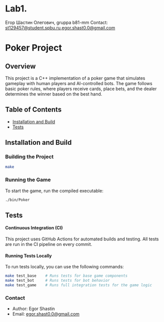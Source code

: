 # Lab1.
Егор Шастин Олегович, gruppa b81-mm
Contact: st129457@student.spbu.ru,egor.shast0.0@gmail.com

# Poker Project

## Overview

This project is a C++ implementation of a poker game that simulates gameplay with human players and AI-controlled bots. The game follows basic poker rules, where players receive cards, place bets, and the dealer determines the winner based on the best hand.

## Table of Contents
- [Installation and Build](#installation-and-build)
- [Tests](#tests)

## Installation and Build

### Building the Project

```sh
make
```

### Running the Game
To start the game, run the compiled executable:

```sh
./bin/Poker
```

## Tests

#### Continuous Integration (CI)
This project uses GitHub Actions for automated builds and testing. All tests are run in the CI pipeline on every commit.

#### Running Tests Locally
To run tests locally, you can use the following commands:

```sh
make test_base    # Runs tests for base game components
make test_bot     # Runs tests for bot behavior
make test_game    # Runs full integration tests for the game logic
```

### Contact
- Author: Egor Shastin
- Email: egor.shast0.0@gmail.com
